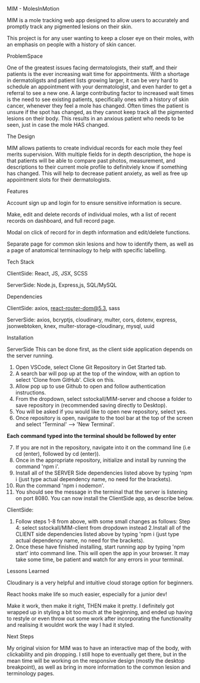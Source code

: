 MIM - MolesInMotion

MIM is a mole tracking web app designed to allow users to accurately and promptly track any pigmented lesions on their skin.

This project is for any user wanting to keep a closer eye on their moles, with an emphasis on people with a history of skin cancer. 

ProblemSpace

One of the greatest issues facing dermatologists, their staff, and their patients is the ever increasing wait time for appointments. 
With a shortage in dermatoligsts and patient lists growing larger, it can be very hard to schedule an appointment with your dermatologist, and even harder to get a referral to see a new one.
A large contributing factor to increased wait times is the need to see existing patients, specifically ones with a history of skin cancer, whenever they feel a mole has changed. Often times the patient is unsure if the spot has changed, as they cannot keep track all the pigmented lesions on their body. 
This results in an anxious patient who needs to be seen, just in case the mole HAS changed. 

The Design

MIM allows patients to create individual records for each mole they feel merits supervision. With multiple fields for in depth description, the hope is that patients will be able to compare past photos, measurement, and descriptions to their current mole profile to definitviely know if something has changed. This will help to decrease patient anxiety, as well as free up appointment slots for their dermatologists. 

Features

Account sign up and login for to ensure sensitive information is secure.

Make, edit and delete records of individual moles, wth a list of recent records on dashboard, and full record page. 

Modal on click of record for in depth information and edit/delete functions. 

Separate page for common skin lesions and how to identify them, as well as a page of anatomical terminaology to help with specific labelling. 

Tech Stack

ClientSide: React, JS, JSX, SCSS

ServerSide: Node.js, Express,js, SQL/MySQL

Dependencies 

ClientSide: axios, react-router-dom@5.3, sass

ServerSide: axios, bcryptjs, cloudinary, multer, cors, dotenv, express, jsonwebtoken, knex, multer-storage-cloudinary, mysql, uuid

Installation 

ServerSide
This can be done first, as the client side application depends on the server running.

1. Open VSCode, select Clone Git Repository in Get Started tab.
2. A search bar will pop up at the top of the window, with an option to select 'Clone from GitHub'. Click on this. 
3. Allow pop up to use Github to open and follow authentication instructions. 
4. From the dropdown, select sstockall/MIM-server and choose a folder to save repository in (recommended saving directly to Desktop).
5. You will be asked if you would like to open new repository, select yes.
6. Once repository is open, navigate to the tool bar at the top of the screen and select 'Terminal' --> 'New Terminal'.

**Each command typed into the terminal should be followed by enter**

7. If you are not in the repository, navigate into it on the command line (i.e cd <desktop> (enter), followed by cd <repo name> (enter)).
8. Once in the appropriate repository, initialize and install by running the command 'npm i'.
9. Install all of the SERVER Side dependencies listed above by typing 'npm i <dependency-name> (just type actual dependency name, no need for the brackets).
10. Run the command 'npm i nodemon'.
11. You should see the message in the terminal that the server is listening on port 8080. You can now install the ClientSide app, as describe below. 

ClientSide: 
1. Follow steps 1-8 from above, with some small changes as follows:
    Step 4: select sstockall/MIM-client from dropdown instead
2.Install all of the CLIENT side dependencies listed above by typing 'npm i <dependency-name> (just type actual dependency name, no need for the brackets).
10. Once these have finished installing, start running app by typing 'npm start' into command line. This will open the app in your browser. It may take some time, be patient and watch for any errors in your terminal. 

Lessons Learned

Cloudinary is a very helpful and intuitive cloud storage option for beginners.

React hooks make life so much easier, especially for a junior dev!

Make it work, then make it right, THEN make it pretty. I definitely got wrapped up in styling a bit too much at the beginning, and ended up having to restyle or even throw out some work after incorporating the functionality and realising it wouldnt work the way I had it styled.

Next Steps

My original vision for MIM was to have an interactive map of the body, with clickability and pin dropping. I still hope to eventually get there, but in the mean time will be working on the responsive design (mostly the desktop breakpoint), as well as bring in more information to the common lesion and terminology pages. 
